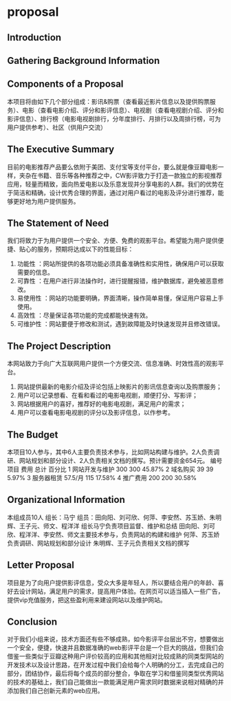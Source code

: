 # proposal

## Introduction

## Gathering Background Information

## Components of a Proposal
本项目将由如下几个部分组成：影讯&购票（查看最近影片信息以及提供购票服务）、电影（查看电影介绍、评分和影评信息）、电视剧（查看电视剧介绍、评分和影评信息）、排行榜（电影电视剧排行，分年度排行、月排行以及周排行榜，可为用户提供参考）、社区（供用户交流）

## The Executive Summary
目前的电影推荐产品要么依附于美团、支付宝等支付平台，要么就是像豆瓣电影一样，夹杂在书籍、音乐等各种推荐之中，CW影评致力于打造一款独立的影视推荐应用，轻量而精致，面向热爱电影以及乐意发现并分享电影的人群。我们的优势在于简洁和精确，设计优秀合理的界面，通过对用户看过的电影及评分进行推荐，能够更好地为用户提供服务。

## The Statement of Need
我们将致力于为用户提供一个安全、方便、免费的观影平台。希望能为用户提供便捷、贴心的服务，预期将达成以下的性能目标：
1.	功能性
：网站所提供的各项功能必须具备准确性和实用性，确保用户可以获取需要的信息。
2.	可靠性
：在用户进行非法操作时，进行提醒报错，维护数据库，避免被恶意修改。
3.	易使用性
：网站的功能要明确，界面清晰，操作简单易懂，保证用户容易上手使用。
4.	高效性
：尽量保证各项功能的完成都能快速有效。
5.	可维护性
：网站要便于修改和测试，遇到故障能及时快速发现并且修改错误。

## The Project Description
本网站致力于向广大互联网用户提供一个方便交流、信息准确、时效性高的观影平台。
1.  网站提供最新的电影介绍及评论包括上映影片的影讯信息查询以及购票服务；
2.  用户可以记录想看、在看和看过的电影电视剧，顺便打分、写影评；
3.  网站根据用户的喜好，推荐好的电影电视剧，满足用户的需求；
4.  用户可以查看电影电视剧的评分以及影评信息，以作参考。

## The Budget
本项目10人参与，其中6人主要负责技术参与，比如网站构建与维护。2人负责调研、网站规划和部分设计、2人负责相关文档的撰写。预计需要资金654元。
编号	         项目	        费用	       总计	       百分比
1	         网站开发与维护	  300	        300	       45.87%
2	           域名购买	       39	         39	        5.97%
3	          服务器租赁	     57.5/月	     115	      17.58%
4	           推广费用	      200	        200	        30.58%

## Organizational Information
本组成员10人
组长：马宁
组员：田向阳、刘可欣、何萍、李安然、苏玉娇、朱明辉、王子元、师文、程洋洋
组长马宁负责项目监督、维护和总结
田向阳、刘可欣、程洋洋、李安然、师文主要技术参与，负责网站的构建和维护
何萍、苏玉娇负责调研、网站规划和部分设计
朱明辉、王子元负责相关文档的撰写

## Letter Proposal
项目是为了向用户提供影评信息，受众大多是年轻人，所以要结合用户的年龄、喜好去设计网站，满足用户的需求，提高用户体验。在网页可以适当插入一些广告，提供vip充值服务，把这些盈利用来建设网站以及维护网站。
## Conclusion
对于我们小组来说，技术方面还有些不够成熟，如今影评平台层出不穷，想要做出一个安全，便捷，快速并且数据准确的web影评平台是一个巨大的挑战，但我们会借鉴一些类似于豆瓣这种用户评价较高的应用和其他相对比较成熟的同类型网站的开发技术以及设计思路，在开发过程中我们会给每个人明确的分工，去完成自己的部分，团结协作，最后将每个成员的部分整合，争取在学习和借鉴同类型优秀网站的技术的基础上，我们自己能做出一款能满足用户需求同时数据来说相对精确的并添加我们自己创新元素的web应用。
